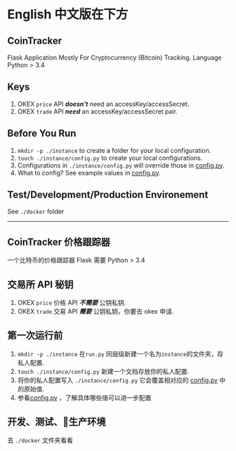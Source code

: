 # English 中文版在下方
## CoinTracker
Flask Application Mostly For Cryptocurrency (Bitcoin) Tracking.
Language Python > 3.4

## Keys
1. OKEX `price` API ***doesn't*** need an accessKey/accessSecret.
2. OKEX `trade` API ***need*** an accessKey/accessSecret pair.

## Before You Run
1. `mkdir -p ./instance` to create a folder for your local configuration.
2. `touch ./instance/config.py` to create your local configurations.
3. Configurations in `./instance/config.py` will override those in [config.py](config.py).
4. What to config? See example values in [config.py](config.py).

## Test/Development/Production Environement
See `./docker` folder

---

## CoinTracker 价格跟踪器
一个比特币的价格跟踪器 Flask 需要 Python > 3.4

## 交易所 API 秘钥
1. OKEX `price` 价格 API ***不需要*** 公钥私钥.
2. OKEX `trade` 交易 API ***需要*** 公钥私钥，你要去 okex 申请.

## 第一次运行前
1. `mkdir -p ./instance` 在`run.py` 同层级新建一个名为`instance`的文件夹，存私人配置.
2. `touch ./instance/config.py` 新建一个文档存放你的私人配置.
3. 将你的私人配置写入 `./instance/config.py` 它会覆盖相对应的 [config.py](config.py) 中的原始值.
4. 参看[config.py](config.py) ，了解具体哪些值可以进一步配置

## 开发、测试、生产环境
去 `./docker` 文件夹看看